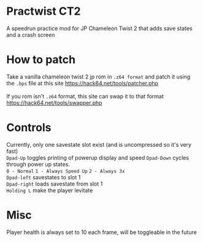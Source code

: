 # Practwist CT2
A speedrun practice mod for JP Chameleon Twist 2 that adds save states and a crash screen

# How to patch
Take a vanilla chameleon twist 2 jp rom in `.z64 format` and patch it using the `.bps` file at this site https://hack64.net/tools/patcher.php</br></br>
If you rom isn't `.z64` format, this site can swap it to that format https://hack64.net/tools/swapper.php

# Controls
Currently, only one savestate slot exist (and is uncompressed so it's very fast)</br>
`Dpad-Up` toggles printing of powerup display and speed
`Dpad-Down` cycles through power up states.</br>
`0 - Normal`
`1 - Always Speed Up`
`2 - Always 3x`</br>
`Dpad-left` savestates to slot 1</br>
`Dpad-right` loads savestate from slot 1</br>
`Holding L` make the player levitate</br>

# Misc
Player health is always set to 10 each frame, will be toggleable in the future
